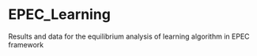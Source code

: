 # EPEC_Learning
Results and data for the equilibrium analysis of learning algorithm in EPEC framework
